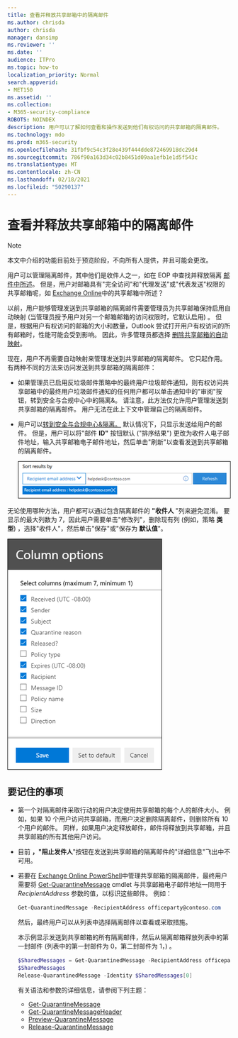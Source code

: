 ```yaml
---
title: 查看并释放共享邮箱中的隔离邮件
ms.author: chrisda
author: chrisda
manager: dansimp
ms.reviewer: ''
ms.date: ''
audience: ITPro
ms.topic: how-to
localization_priority: Normal
search.appverid:
- MET150
ms.assetid: ''
ms.collection:
- M365-security-compliance
ROBOTS: NOINDEX
description: 用户可以了解如何查看和操作发送到他们有权访问的共享邮箱的隔离邮件。
ms.technology: mdo
ms.prod: m365-security
ms.openlocfilehash: 31fbf9c54c3f28e439f444dde872469918dc29d4
ms.sourcegitcommit: 786f90a163d34c02b8451d09aa1efb1e1d5f543c
ms.translationtype: MT
ms.contentlocale: zh-CN
ms.lasthandoff: 02/18/2021
ms.locfileid: "50290137"
---
```

# <a name="view-and-release-quarantined-messages-from-shared-mailboxes"></a>查看并释放共享邮箱中的隔离邮件

> [!NOTE]
> 本文中介绍的功能目前处于预览阶段，不向所有人提供，并且可能会更改。

用户可以管理隔离邮件，其中他们是收件人之一，如在 EOP 中查找并释放隔离 [邮件中所述](find-and-release-quarantined-messages-as-a-user.md)。 但是，用户对邮箱具有"完全访问"和"代理发送"或"代表发送"权限的共享邮箱呢，如 [Exchange Online](https://docs.microsoft.com/exchange/collaboration-exo/shared-mailboxes)中的共享邮箱中所述？

以前，用户能够管理发送到共享邮箱的隔离邮件需要管理员为共享邮箱保持启用自动映射 (当管理员授予用户对另一个邮箱邮箱的访问权限时，它默认启用) 。 但是，根据用户有权访问的邮箱的大小和数量，Outlook 尝试打开用户有权访问的所有邮箱时，性能可能会受到影响。  因此，许多管理员都选择 [删除共享邮箱的自动映射](https://docs.microsoft.com/outlook/troubleshoot/profiles-and-accounts/remove-automapping-for-shared-mailbox)。

现在，用户不再需要自动映射来管理发送到共享邮箱的隔离邮件。 它只起作用。 有两种不同的方法来访问发送到共享邮箱的隔离邮件：

- 如果管理员已启用反[](configure-your-spam-filter-policies.md)垃圾邮件策略中的最终用户垃圾邮件通知，则有权访问共享邮箱中的最终用户垃圾邮件通知的任何用户都可以单击通知中的"审阅"按钮，转到安全与合规中心中的隔离&。 请注意，此方法仅允许用户管理发送到共享邮箱的隔离邮件。 用户无法在此上下文中管理自己的隔离邮件。

- 用户可以[转到安全与合规中心&隔离。](find-and-release-quarantined-messages-as-a-user.md) 默认情况下，只显示发送给用户的邮件。 但是，用户可以将"邮件 **ID"** 按钮默认 ("排序结果") 更改为收件人电子邮件地址，输入共享邮箱电子邮件地址，然后单击"刷新"以查看发送到共享邮箱的隔离邮件。 

  ![按收件人电子邮件地址对隔离邮件进行排序。](../../media/quarantine-sort-results-by-recipient-email-address.png)

无论使用哪种方法，用户都可以通过包含隔离邮件的 **"收件人** "列来避免混淆。 要显示的最大列数为 7，因此用户需要单击"修改列"，删除现有列 (例如，策略 **类型**) ，选择"收件人"，然后单击"保存"或"保存为 **默认值**"。 

  ![删除"策略类型"列，并添加"收件人"列以隔离。](../../media/quarantine-add-recipient-column.png)

## <a name="things-to-keep-in-mind"></a>要记住的事项

- 第一个对隔离邮件采取行动的用户决定使用共享邮箱的每个人的邮件大小。 例如，如果 10 个用户访问共享邮箱，而用户决定删除隔离邮件，则删除所有 10 个用户的邮件。 同样，如果用户决定释放邮件，邮件将释放到共享邮箱，并且共享邮箱的所有其他用户访问。

- 目前 **，"阻止发件人**"按钮在发送到共享邮箱的隔离邮件的"详细信息"飞出中不可用。

- 若要在 [Exchange Online PowerShell](https://docs.microsoft.com/powershell/exchange/connect-to-exchange-online-powershell)中管理共享邮箱的隔离邮件，最终用户需要将 [Get-QuarantineMessage](https://docs.microsoft.com/powershell/module/exchange/get-quarantinemessage) cmdlet 与共享邮箱电子邮件地址一同用于 _RecipientAddress_ 参数的值，以标识这些邮件。 例如：

  ```powershell
  Get-QuarantinedMessage -RecipientAddress officeparty@contoso.com
  ```

  然后，最终用户可以从列表中选择隔离邮件以查看或采取措施。

  本示例显示发送到共享邮箱的所有隔离邮件，然后从隔离邮箱释放列表中的第一封邮件 (列表中的第一封邮件为 0，第二封邮件为 1，) 。

  ```powershell
  $SharedMessages = Get-QuarantinedMessage -RecipientAddress officeparty@contoso.com | select -ExpandProperty Identity
  $SharedMessages
  Release-QuarantinedMessage -Identity $SharedMessages[0]
  ```

  有关语法和参数的详细信息，请参阅下列主题：

  - [Get-QuarantineMessage](https://docs.microsoft.com/powershell/module/exchange/get-quarantinemessage)
  - [Get-QuarantineMessageHeader](https://docs.microsoft.com/powershell/module/exchange/get-quarantinemessageheader)
  - [Preview-QuarantineMessage](https://docs.microsoft.com/powershell/module/exchange/preview-quarantinemessage)
  - [Release-QuarantineMessage](https://docs.microsoft.com/powershell/module/exchange/release-quarantinemessage)
